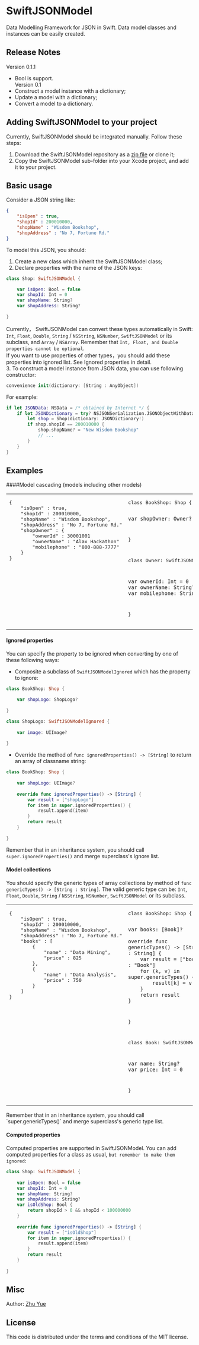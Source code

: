 # SwiftJSONModel
Data Modelling Framework for JSON in Swift.  Data model classes and instances can be easily created.

## Release Notes
Version 0.1.1<br>
* Bool is support.<br>
Version 0.1<br>
* Construct a model instance with a dictionary;<br>
* Update a model with a dictionary;<br>
* Convert a model to a dictionary.<br>

## Adding SwiftJSONModel to your project
Currently, SwiftJSONModel should be integrated manually.  Follow these steps:<br>
1. Download the SwiftJSONModel repository as a [zip file](https://github.com/acn001/SwiftJSONModel/archive/master.zip) or clone it;<br>
2. Copy the SwiftJSONModel sub-folder into your Xcode project, and add it to your project.<br>

## Basic usage
Consider a JSON string like:<br>
```JSON
{
    "isOpen" : true,
    "shopId" : 200010000,
    "shopName" : "Wisdom Bookshop",
    "shopAddress" : "No 7, Fortune Rd."
}
```
To model this JSON, you should:<br>
1. Create a new class which inherit the SwiftJSONModel class;<br>
2. Declare properties with the name of the JSON keys:<br>
```Swift
class Shop: SwiftJSONModel {

    var isOpen: Bool = false
    var shopId: Int = 0
    var shopName: String?
    var shopAddress: String?
  
}
```
Currently， SwiftJSONModel can convert these types automatically in Swift:<br>
`Int`, `Float`, `Double`, `String` / `NSString`, `NSNumber`, `SwiftJSONModel` or its subclass, and `Array` / `NSArray`.  Remember that `Int, Float, and Double properties cannot be optional`.<br>
If you want to use properties of other types，you should add these properties into ignored list.  See Ignored properties in detail.<br>
3. To construct a model instance from JSON data, you can use following constructor:<br>
```Swift
convenience init(dictionary: [String : AnyObject])
```
For example:<br>
```Swift
if let JSONData: NSData = /* obtained by Internet */ {
    if let JSONDictionary = try? NSJSONSerialization.JSONObjectWithData(JSONData, options: .MutableContainers) as? [String : AnyObject] {
        let shop = Shop(dictionary: JSONDictionary!)
        if shop.shopId == 200010000 {
            shop.shopName? = "New Wisdom Bookshop"
            // ...
        }
    }
}
```

## Examples

####Model cascading (models including other models)
<table>
<tr>
<td valign="top">
<pre>
{
    "isOpen" : true,
    "shopId" : 200010000,
    "shopName" : "Wisdom Bookshop",
    "shopAddress" : "No 7, Fortune Rd."
    "shopOwner" : {
        "ownerId" : 30001001
        "ownerName" : "Alax Hackathon"
        "mobilephone" : "800-888-7777"
    }
}
</pre>
</td>
<td valign="top">
<pre>
class BookShop: Shop {
    
    var shopOwner: Owner?
    
}

class Owner: SwiftJSONModel {
    
    var ownerId: Int = 0
    var ownerName: String?
    var mobilephone: String?
    
}
</pre>
</td>
</tr>
</table>

#### Ignored properties
You can specify the property to be ignored when converting by one of these following ways:<br>
* Composite a subclass of `SwiftJSONModelIgnored` which has the property to ignore:<br>
```Swift
class BookShop: Shop {
    
    var shopLogo: ShopLogo?
    
}

class ShopLogo: SwiftJSONModelIgnored {
    
    var image: UIImage?
    
}
```
* Override the method of `func ignoredProperties() -> [String]` to return an array of classname string:<br>
```Swift
class BookShop: Shop {
    
    var shopLogo: UIImage?
    
    override func ignoredProperties() -> [String] {
        var result = ["shopLogo"]
        for item in super.ignoredProperties() {
            result.append(item)
        }
        return result
    }
    
}
```
Remember that in an inheritance system, you should call `super.ignoredProperties()` and merge superclass's ignore list.

#### Model collections
You should specify the generic types of array collections by method of `func genericTypes() -> [String : String]`.  The valid generic type can be: `Int`, `Float`, `Double`, `String` / `NSString`, `NSNumber`, `SwiftJSONModel` or its subclass.
<table>
<tr>
<td valign="top">
<pre>
{
    "isOpen" : true,
    "shopId" : 200010000,
    "shopName" : "Wisdom Bookshop",
    "shopAddress" : "No 7, Fortune Rd."
    "books" : [
        {
            "name" : "Data Mining",
            "price" : 825
        },
        {
            "name" : "Data Analysis",
            "price" : 750
        }
    ]
}
</pre>
</td>
<td valign="top">
<pre>
class BookShop: Shop {
    
    var books: [Book]?
    
    override func genericTypes() -> [String : String] {
        var result = ["books" : "Book"]
        for (k, v) in super.genericTypes() {
            result[k] = v
        }
        return result
    }
    
}

class Book: SwiftJSONModel {
    
    var name: String?
    var price: Int = 0
    
}
</pre>
</td>
</tr>
</table>
Remember that in an inheritance system, you should call `super.genericTypes()` and merge superclass's generic type list.<br>

#### Computed properties
Computed properties are supported in SwiftJSONModel.  You can add computed properties for a class as usual, `but remember to make them ignored`:<br>
```Swift
class Shop: SwiftJSONModel {
    
    var isOpen: Bool = false
    var shopId: Int = 0
    var shopName: String?
    var shopAddress: String?
    var isOldShop: Bool {
        return shopId > 0 && shopId < 100000000
    }
    
    override func ignoredProperties() -> [String] {
        var result = ["isOldShop"]
        for item in super.ignoredProperties() {
            result.append(item)
        }
        return result
    }
    
}
```

## Misc
Author: [Zhu Yue](mailto:411514124@qq.com)

## License
This code is distributed under the terms and conditions of the MIT license.<br>

